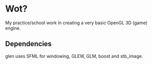 # Wot?

My practice/school work in creating a very basic OpenGL 3D (game) engine.

## Dependencies

glen uses SFML for windowing, GLEW, GLM, boost and stb_image.
